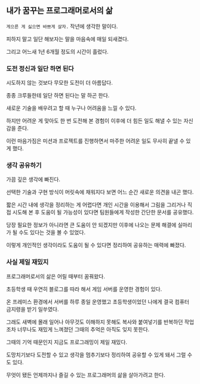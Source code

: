 
## 내가 꿈꾸는 프로그래머로서의 삶


`게으른 게 싫으면 바쁘게 살자.` 작년에 생각한 말이다.

피하지 말고 일단 해보자는 말을 마음속에 매일 되새겼다.

그리고 어느새 1년 6개월 정도의 시간이 흘렀다.


### 도전 정신과 일단 하면 된다

시도하지 않는 것보다 무모한 도전이 더 아름답다.

종종 크루들한테 일단 하면 된다는 말 하곤 한다.

새로운 기술을 배우려고 할 때 누구나 어려움을 느낄 수 있다.

하지만 어려운 게 맞아도 한 번 도전해 본 경험이 이후에 더 힘든 일도 해낼 수 있는 자신감을 준다.

이런 마음가짐은 미션과 프로젝트를 진행하면서 마주한 어려운 일도 무사히 끝낼 수 있게 했다.

### 생각 공유하기

가끔 깊은 생각에 빠진다.

선택한 기술과 구현 방식이 머릿속에 채워지다 보면 어느 순간 새로운 의견을 내곤 했다.

짧은 시간 내에 생각을 정리하는 게 어렵다면 개인 시간을 이용해서 그림을 그리거나 직접 시도해 본 후 도움이 될 가능성이 있다면 팀원들에게 작성한 간단한 문서를 공유했다.

당장 필요한 정보가 아니라면 큰 도움이 안 되겠지만 이후에 나오는 문제 해결에 실마리가 될 수도 있다는 것을 볼 수 있었다.

이렇게 개인적인 생각이라도 도움이 될 수 있다면 정리하여 공유하는 매력에 빠졌다.


### 사실 제일 재밌지

프로그래머로서의 삶은 어릴 때부터 꿈꿔왔다.

초등학생 때 우연히 블로그를 따라 해서 게임 서버를 운영한 경험이 있다.

온 프레미스 환경에서 서버를 하루 종일 운영했고 초등학생이었던 나에게 결국 컴퓨터 금지령을 받기 일쑤였다.

그래도 새벽에 몰래 일어나 아무것도 이해하지 못해도 복사와 붙여넣기를 반복하던 작업조차 너무나도 재밌게 느껴졌던 그때의 추억은 아직도 잊지 못한다.

그때의 기억 때문인지 지금도 프로그래밍이 제일 재밌다.

도망치기보다 도전할 수 있고 생각을 멈추기보다 정리하여 공유할 수 있게 돼서 그럴 수도 있다.

무엇이 됐든 언제까지나 즐길 수 있는 프로그래머의 삶을 살아가려고 한다.
